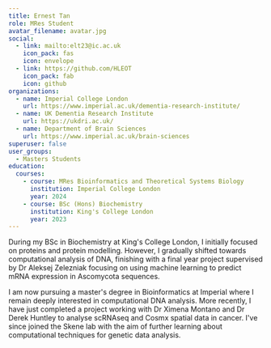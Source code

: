 ```yaml
---
title: Ernest Tan
role: MRes Student
avatar_filename: avatar.jpg
social:
  - link: mailto:elt23@ic.ac.uk
    icon_pack: fas
    icon: envelope
  - link: https://github.com/HLEOT
    icon_pack: fab
    icon: github
organizations:
  - name: Imperial College London
    url: https://www.imperial.ac.uk/dementia-research-institute/
  - name: UK Dementia Research Institute
    url: https://ukdri.ac.uk/
  - name: Department of Brain Sciences
    url: https://www.imperial.ac.uk/brain-sciences
superuser: false
user_groups:
  - Masters Students
education:
  courses:
    - course: MRes Bioinformatics and Theoretical Systems Biology
      institution: Imperial College London
      year: 2024
    - course: BSc (Hons) Biochemistry
      institution: King's College London
      year: 2023
---
```

During my BSc in Biochemistry at King's College London, I initially focused on proteins and protein modelling. However, I gradually shifted towards computational analysis of DNA, finishing with a final year project supervised by Dr Aleksej Zelezniak focusing on using machine learning to predict mRNA expression in Ascomycota sequences.

I am now pursuing a master's degree in Bioinformatics at Imperial where I remain deeply interested in computational DNA analysis. More recently, I have just completed a project working with Dr Ximena Montano and Dr Derek Huntley to analyse scRNAseq and Cosmx spatial data in cancer. I've since joined the Skene lab with the aim of further learning about computational techniques for genetic data analysis.
